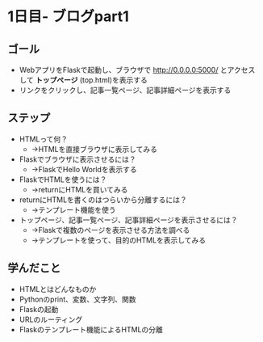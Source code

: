 # 1日目- ブログpart1

## ゴール
- WebアプリをFlaskで起動し、ブラウザで http://0.0.0.0:5000/ とアクセスして **トップページ** (top.html)を表示する
- リンクをクリックし、記事一覧ページ、記事詳細ページを表示する
  
## ステップ
- HTMLって何？
  - →HTMLを直接ブラウザに表示してみる
- Flaskでブラウザに表示させるには？
  - →FlaskでHello Worldを表示する
- FlaskでHTMLを使うには？
  - →returnにHTMLを買いてみる
- returnにHTMLを書くのはつらいから分離するには？
  - →テンプレート機能を使う
- トップページ、記事一覧ページ、記事詳細ページを表示させるには？
  - →Flaskで複数のページを表示させる方法を調べる
  - →テンプレートを使って、目的のHTMLを表示してみる
  
## 学んだこと
- HTMLとはどんなものか
- Pythonのprint、変数、文字列、関数
- Flaskの起動
- URLのルーティング
- Flaskのテンプレート機能によるHTMLの分離
